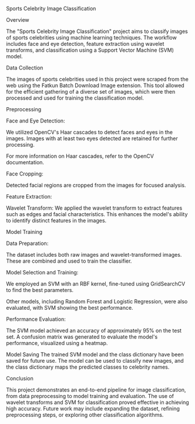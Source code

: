 Sports Celebrity Image Classification

Overview

The "Sports Celebrity Image Classification" project aims to classify images of sports celebrities using machine learning techniques. The workflow includes face and eye detection, feature extraction using wavelet transforms, and classification using a Support Vector Machine (SVM) model.


Data Collection

The images of sports celebrities used in this project were scraped from the web using the Fatkun Batch Download Image extension. This tool allowed for the efficient gathering of a diverse set of images, which were then processed and used for training the classification model.


Preprocessing

Face and Eye Detection:

We utilized OpenCV's Haar cascades to detect faces and eyes in the images. Images with at least two eyes detected are retained for further processing.

For more information on Haar cascades, refer to the OpenCV documentation.

Face Cropping:

Detected facial regions are cropped from the images for focused analysis.

Feature Extraction:

Wavelet Transform: We applied the wavelet transform to extract features such as edges and facial characteristics. This enhances the model's ability to identify distinct features in the images.

Model Training

Data Preparation:

The dataset includes both raw images and wavelet-transformed images. These are combined and used to train the classifier.

Model Selection and Training:

We employed an SVM with an RBF kernel, fine-tuned using GridSearchCV to find the best parameters.

Other models, including Random Forest and Logistic Regression, were also evaluated, with SVM showing the best performance.

Performance Evaluation:

The SVM model achieved an accuracy of approximately 95% on the test set.
A confusion matrix was generated to evaluate the model's performance, visualized using a heatmap.

Model Saving
The trained SVM model and the class dictionary have been saved for future use. The model can be used to classify new images, and the class dictionary maps the predicted classes to celebrity names.


Conclusion

This project demonstrates an end-to-end pipeline for image classification, from data preprocessing to model training and evaluation. The use of wavelet transforms and SVM for classification proved effective in achieving high accuracy. Future work may include expanding the dataset, refining preprocessing steps, or exploring other classification algorithms.
